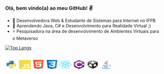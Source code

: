 ### Olá, bem vindo(a) ao meu GitHub! ✌



- 🔭 Desenvolvedora Web & Estudante de Sistemas para Internet no IFPB
- 🌱 Aprendendo Java, C# e Desenvolvimento para Realidade Virtual ;)
- ⚡ Pesquisadora na área de desenvolvimento de Ambientes Virtuais para o Metaverso

[![Top Langs](https://github-readme-stats.vercel.app/api/top-langs/?username=vtrnduda&layout=compact&show_icons=true&theme=dark)](https://github.com/anuraghazra/github-readme-stats)


<div style="display: inline_block"><br>
  <img align="center" alt="Rafa-Python" height="30" width="40" src="https://raw.githubusercontent.com/devicons/devicon/master/icons/python/python-original.svg">
  <img align="center" alt="Rafa-Js" height="30" width="40" src="https://raw.githubusercontent.com/devicons/devicon/master/icons/javascript/javascript-plain.svg">
  <img align="center" alt="Rafa-HTML" height="30" width="40" src="https://raw.githubusercontent.com/devicons/devicon/master/icons/html5/html5-original.svg">
  <img align="center" alt="Rafa-CSS" height="30" width="40" src="https://raw.githubusercontent.com/devicons/devicon/master/icons/css3/css3-original.svg">
  <img align="center" alt="Rafa-React" height="30" width="40" src="https://raw.githubusercontent.com/devicons/devicon/master/icons/react/react-original.svg">
  <img align="center" alt="Rafa-C#" height="30" width="40" src="https://github.com/devicons/devicon/blob/master/icons/csharp/csharp-original.svg">
  <img align="center" alt="Rafa-Unity" height="30" width="40" src="https://github.com/devicons/devicon/blob/master/icons/unity/unity-original.svg">
  <img align="center" alt="Rafa-Java" height="30" width="40" src="https://raw.githubusercontent.com/devicons/devicon/master/icons/java/java-original.svg">
</div>
